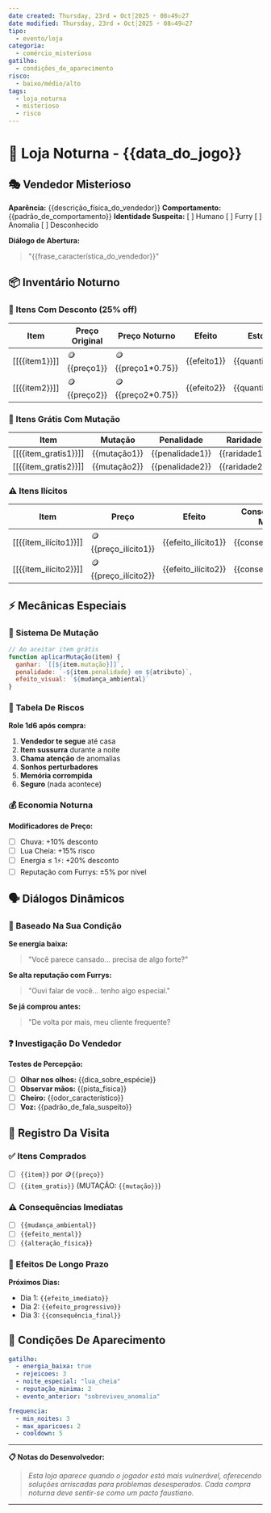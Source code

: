 ```yaml
---
date created: Thursday, 23rd ✦ Oct┆2025 ➣ 08▫49▫27 
date modified: Thursday, 23rd ✦ Oct┆2025 ➣ 08▫49▫27 
tipo:
  - evento/loja
categoria:
  - comércio_misterioso
gatilho:
  - condições_de_aparecimento
risco:
  - baixo/médio/alto
tags:
  - loja_noturna
  - misterioso
  - risco
---
```

# 🏪 Loja Noturna - {{data_do_jogo}}

## 🎭 Vendedor Misterioso
**Aparência:** {{descrição_física_do_vendedor}}
**Comportamento:** {{padrão_de_comportamento}}
**Identidade Suspeita:** [ ] Humano [ ] Furry [ ] Anomalia [ ] Desconhecido

**Diálogo de Abertura:**
> "{{frase_característica_do_vendedor}}"

## 📦 Inventário Noturno

### 🛒 Itens Com Desconto (25% off)
| Item | Preço Original | Preço Noturno | Efeito | Estoque |
|------|----------------|---------------|--------|---------|
| [[{{item1}}]] | 🪙{{preço1}} | 🪙{{preço1*0.75}} | {{efeito1}} | {{quantidade1}} |
| [[{{item2}}]] | 🪙{{preço2}} | 🪙{{preço2*0.75}} | {{efeito2}} | {{quantidade2}} |

### 🎁 Itens Grátis Com **Mutação**
| Item | Mutação | Penalidade | Raridade |
|------|---------|------------|----------|
| [[{{item_gratis1}}]] | {{mutação1}} | {{penalidade1}} | {{raridade1}} |
| [[{{item_gratis2}}]] | {{mutação2}} | {{penalidade2}} | {{raridade2}} |

### ⚠️ Itens Ilícitos
| Item | Preço | Efeito | Consequência Moral |
|------|-------|--------|-------------------|
| [[{{item_ilícito1}}]] | 🪙{{preço_ilícito1}} | {{efeito_ilícito1}} | {{consequência1}} |
| [[{{item_ilícito2}}]] | 🪙{{preço_ilícito2}} | {{efeito_ilícito2}} | {{consequência2}} |

## ⚡ Mecânicas Especiais

### 🔮 Sistema De Mutação
```javascript
// Ao aceitar item grátis
function aplicarMutação(item) {
  ganhar: `[[${item.mutação}]]`,
  penalidade: `-${item.penalidade} em ${atributo}`,
  efeito_visual: `${mudança_ambiental}`
}
```


### 🎲 Tabela De Riscos
**Role 1d6 após compra:**
1. **Vendedor te segue** até casa
2. **Item sussurra** durante a noite
3. **Chama atenção** de anomalias
4. **Sonhos perturbadores**
5. **Memória corrompida**
6. **Seguro** (nada acontece)

### 💰 Economia Noturna
**Modificadores de Preço:**
- [ ] Chuva: +10% desconto
- [ ] Lua Cheia: +15% risco
- [ ] Energia ≤ 1⚡: +20% desconto
- [ ] Reputação com Furrys: ±5% por nível

## 🗣️ Diálogos Dinâmicos

### 💬 Baseado Na Sua Condição
**Se energia baixa:**
> "Você parece cansado... precisa de algo forte?"

**Se alta reputação com Furrys:**
> "Ouvi falar de você... tenho algo especial."

**Se já comprou antes:**
> "De volta por mais, meu cliente frequente?

### ❓ Investigação Do Vendedor
**Testes de Percepção:**
- [ ] **Olhar nos olhos:** {{dica_sobre_espécie}}
- [ ] **Observar mãos:** {{pista_física}}
- [ ] **Cheiro:** {{odor_característico}}
- [ ] **Voz:** {{padrão_de_fala_suspeito}}

## 📝 Registro Da Visita

### ✅ Itens Comprados
- [ ] `{{item}}` por 🪙`{{preço}}`
- [ ] `{{item_gratis}}` (MUTAÇÃO: `{{mutação}}`)

### ⚠️ Consequências Imediatas
- [ ] `{{mudança_ambiental}}`
- [ ] `{{efeito_mental}}`
- [ ] `{{alteração_física}}`

### 🔮 Efeitos De Longo Prazo
**Próximos Dias:**
- Dia 1: `{{efeito_imediato}}`
- Dia 2: `{{efeito_progressivo}}`
- Dia 3: `{{consequência_final}}`

## 🎯 Condições De Aparecimento
```yaml
gatilho:
  - energia_baixa: true
  - rejeicoes: 3
  - noite_especial: "lua_cheia"
  - reputação_minima: 2
  - evento_anterior: "sobreviveu_anomalia"

frequencia:
  - min_noites: 3
  - max_aparicoes: 2
  - cooldown: 5
```

---

**📋 Notas do Desenvolvedor:**
> *Esta loja aparece quando o jogador está mais vulnerável, oferecendo soluções arriscadas para problemas desesperados. Cada compra noturna deve sentir-se como um pacto faustiano.*
---